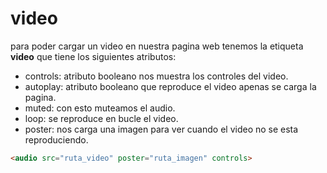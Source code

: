 # video 

para poder cargar un video en nuestra pagina web tenemos la etiqueta **video**
que tiene los siguientes atributos:
+ controls: atributo booleano nos muestra los controles del video.
+ autoplay: atributo booleano que reproduce el video apenas se carga la pagina.
+ muted: con esto muteamos el audio. 
+ loop: se reproduce en bucle el video.
+ poster: nos carga una imagen para ver cuando el video no se esta reproduciendo.

```HTML
<audio src="ruta_video" poster="ruta_imagen" controls>
```